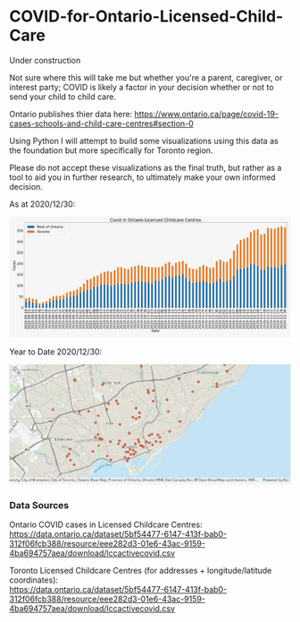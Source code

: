 # COVID-for-Ontario-Licensed-Child-Care

Under construction

Not sure where this will take me but whether you're a parent, caregiver, or interest party; COVID is likely a factor in your decision whether or not to send your child to child care.

Ontario publishes thier data here:
https://www.ontario.ca/page/covid-19-cases-schools-and-child-care-centres#section-0

Using Python I will attempt to build some visualizations using this data as the foundation but more specifically for Toronto region.

Please do not accept these visualizations as the final truth, but rather as a tool to aid you in further research, to ultimately make your own informed decision.

As at 2020/12/30:

![](barchart.jpeg?raw=true)

Year to Date 2020/12/30:

![](map.jpeg?raw=true)

### Data Sources

Ontario COVID cases in Licensed Childcare Centres:<br>
https://data.ontario.ca/dataset/5bf54477-6147-413f-bab0-312f06fcb388/resource/eee282d3-01e6-43ac-9159-4ba694757aea/download/lccactivecovid.csv

Toronto Licensed Childcare Centres (for addresses + longitude/latitude coordinates):<br>
https://data.ontario.ca/dataset/5bf54477-6147-413f-bab0-312f06fcb388/resource/eee282d3-01e6-43ac-9159-4ba694757aea/download/lccactivecovid.csv

